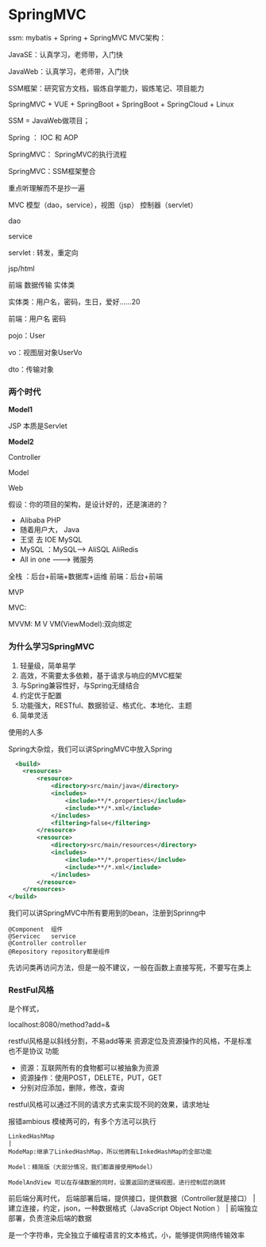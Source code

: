 # SpringMVC

ssm: mybatis + Spring + SpringMVC	MVC架构：

JavaSE：认真学习，老师带，入门快

JavaWeb：认真学习，老师带，入门快

SSM框架：研究官方文档，锻炼自学能力，锻炼笔记、项目能力



SpringMVC + VUE + SpringBoot + SpringBoot + SpringCloud + Linux



SSM = JavaWeb做项目；



Spring ： IOC 和 AOP



SpringMVC： SpringMVC的执行流程



SpringMVC：SSM框架整合



重点听理解而不是抄一遍



MVC 模型（dao，service），视图（jsp） 控制器（servlet）



dao

service

servlet	: 转发，重定向

jsp/html



前端 数据传输 实体类

实体类：用户名，密码，生日，爱好……20

前端：用户名 密码



pojo：User

vo：视图层对象UserVo

dto：传输对象



### 两个时代

**Model1**

JSP 本质是Servlet

**Model2**

Controller

Model

Web



假设：你的项目的架构，是设计好的，还是演进的？

- Alibaba PHP
- 随着用户大， Java
- 王坚 去  IOE MySQL
- MySQL ：MySQL--> AliSQL AliRedis
- All in one ---> 微服务


全栈  ：后台+前端+数据库+运维
前端：后台+前端

MVP 

MVC:

MVVM: M V VM(ViewModel):双向绑定 


### 为什么学习SpringMVC
1. 轻量级，简单易学
2. 高效，不需要太多依赖，基于请求与响应的MVC框架
3. 与Spring兼容性好，与Spring无缝结合
4. 约定优于配置
5. 功能强大，RESTful、数据验证、格式化、本地化、主题
6. 简单灵活

使用的人多


Spring大杂烩，我们可以讲SpringMVC中放入Spring

```xml
  <build>
    <resources>
        <resource>
            <directory>src/main/java</directory>
            <includes>
                <include>**/*.properties</include>
                <include>**/*.xml</include>
            </includes>
            <filtering>false</filtering>
        </resource>
        <resource>
            <directory>src/main/resources</directory>
            <includes>
                <include>**/*.properties</include>
                <include>**/*.xml</include>
            </includes>
        </resource>
    </resources>
</build>
```

我们可以讲SpringMVC中所有要用到的bean，注册到Sprinng中
```
@Component  组件
@Servicec   service
@Controller controller
@Repository repository都是组件
```

先访问类再访问方法，但是一般不建议，一般在函数上直接写死，不要写在类上

### RestFul风格
是个样式，

localhost:8080/method?add=&

restful风格是以斜线分割，不易add等来
资源定位及资源操作的风格，不是标准也不是协议
功能
- 资源：互联网所有的食物都可以被抽象为资源
- 资源操作：使用POST，DELETE，PUT，GET
- 分别对应添加，删除，修改，查询

restful风格可以通过不同的请求方式来实现不同的效果，请求地址

报错ambious 模棱两可的，有多个方法可以执行
```
LinkedHashMap
|
ModeMap:继承了LinkedHashMap，所以他拥有LInkedHashMap的全部功能

Model：精简版（大部分情况，我们都直接使用Model）

ModelAndView 可以在存储数据的同时，设置返回的逻辑视图，进行控制层的跳转
```

前后端分离时代，
后端部署后端，提供接口，提供数据（Controller就是接口）
                |
建立连接，约定，json，一种数据格式（JavaScript Object Notion ）
                |
前端独立部署，负责渲染后端的数据

是一个字符串，完全独立于编程语言的文本格式，小，能够提供网络传输效率

